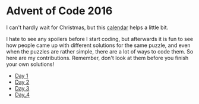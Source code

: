 # Advent of Code 2016

I can't hardly wait for Christmas, but this [calendar](http://adventofcode.com/2016) helps a little bit.

I hate to see any spoilers before I start coding, but afterwards it is fun to see how people came up with different solutions for the same puzzle, and even when the puzzles are rather simple, there are a lot of ways to code them. So here are my contributions. Remember, don't look at them before you finish your own solutions!

* [Day 1](01/README.md)
* [Day 2](02/README.md)
* [Day 3](03/README.md)
* [Day_4](04/README.md)

